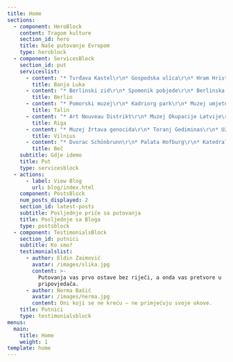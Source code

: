 ```yaml
---
title: Home
sections:
  - component: HeroBlock
    content: Tragom kulture
    section_id: hero
    title: Naše putovanje Evropom
    type: heroblock
  - component: ServicesBlock
    section_id: put
    serviceslist:
      - content: "* Tvrđava Kastel\r\n* Gospodska ulica\r\n* Hram Hrista Spasitelja\r\n* Ferhadija"
        title: Banja Luka
      - content: "* Berlinski zid\r\n* Spomenik pobjede\r\n* Berlinska katedrala\r\n* Židovski muzej \r\n* Njemački parlament – Bundestag\r\n* Branderburška kapija\r\n* Aleksandrov trg i TV toranj\r\n* Muzej Gestapo - Topografija terora\r\n* Checkpoint Charlie"
        title: Berlin
      - content: "* Pomorski muzej\r\n* Kadriorg park\r\n* Muzej umjetnosti KUMU\r\n* Olafova crkva\r\n* Apoteka Gradske vijećnice\r\n* TV Toranj\r\n* Telliskivi Creative City"
        title: Talin
      - content: "* Art Nouveau Distrikt\r\n* Muzej Okupacije Latvije\r\n* Katedrala Rige\r\n* Riški dvorac\r\n* Riga Geto i Muzej Holokausta\r\n* Kuća crnih glavi"
        title: Riga
      - content: "* Muzej žrtava genocida\r\n* Toranj Gediminas\r\n* Užupis\r\n* Vrata zore\r\n* Ulica Literatu\r\n* Frank Zappa Memorial"
        title: Vilnius
      - content: "* Dvorac Schönbrunn\r\n* Palata Hofburg\r\n* Katedrala Svetog Stefana\r\n* Državna opera\r\n* Gradska vijećnica\r\n* Hundertwasserhaus muzej\r\n* Crkva Svetog Petra\r\n* Zabavni park Prater\r\n* Karlov trg"
        title: Beč
    subtitle: Gdje idemo
    title: Put
    type: servicesblock
  - actions:
      - label: View Blog
        url: blog/index.html
    component: PostsBlock
    num_posts_displayed: 2
    section_id: latest-posts
    subtitle: Posljednje priče sa putovanja
    title: Posljednje sa Bloga
    type: postsblock
  - component: TestimonialsBlock
    section_id: putnici
    subtitle: Ko smo?
    testimonialslist:
      - author: Eldin Zaimović
        avatar: /images/slika.jpg
        content: >-
          Putovanja vas prvo ostave bez riječi, a onda vas pretvore u
          pripovjedača.
      - author: Nerma Bašić
        avatar: /images/nerma.jpg
        content: Oni koji se ne kreću – ne primjećuju svoje okove.
    title: Putnici
    type: testimonialsblock
menus:
  main:
    title: Home
    weight: 1
template: home
---
```


